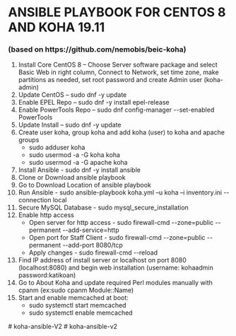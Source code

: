 <h1>ANSIBLE PLAYBOOK FOR CENTOS 8 AND KOHA 19.11</h1> 
<h3>(based on https://github.com/nemobis/beic-koha)</h3>

<ol>
  <li>Install Core CentOS 8 – Choose Server software package and select Basic Web in right column, Connect to Network, set time zone, make partitions as needed, set root password and create Admin user (koha-admin) </li>
  <li>Update CentOS – sudo dnf -y update</li>
  <li>Enable EPEL Repo – sudo dnf -y install epel-release</li>
  <li>Enable PowerTools Repo – sudo dnf config-manager --set-enabled PowerTools</li>
  <li>Update Install – sudo dnf -y update</li>
  <li>Create user koha, group koha and add koha (user) to koha and apache groups
    <ul>
      <li>sudo adduser koha</li>
      <li>sudo usermod -a -G koha koha</li>
      <li>sudo usermod -a -G apache koha</li>
    </ul>
  </li>
  <li>Install Ansible - sudo dnf -y install ansible</li>
  <li>Clone or Download ansible playbook</li>
  <li>Go to Download Location of ansible playbook</li>
  <li>Run Ansible - sudo ansible-playbook koha.yml –u koha –i inventory.ini --connection local</li>
  <li>Secure MySQL Database - sudo mysql_secure_installation</li>
   <li>Enable http access
    <ul>
      <li>Open server for http access - sudo firewall-cmd --zone=public --permanent --add-service=http</li>
      <li>Open port for Staff Client - sudo firewall-cmd --zone=public --permanent --add-port 8080/tcp</li>
      <li>Apply changes - sudo firewall-cmd --reload</li>
     </ul>
  </li>

  <li>Find IP address of install server or localhost on port 8080 (localhost:8080) and begin web installation (username: kohaadmin password:katikoan)</li>
  <li>Go to About Koha and update required Perl modules manually with cpanm (ex:sudo cpanm Module::Name)</li>
  <li>Start and enable memcached at boot:
    <ul>
      <li>sudo systemctl start memcached</li>
      <li>sudo systemctl enable memcached</li>
    </ul>
  </li>
</ol>
# koha-ansible-V2
# koha-ansible-v2

